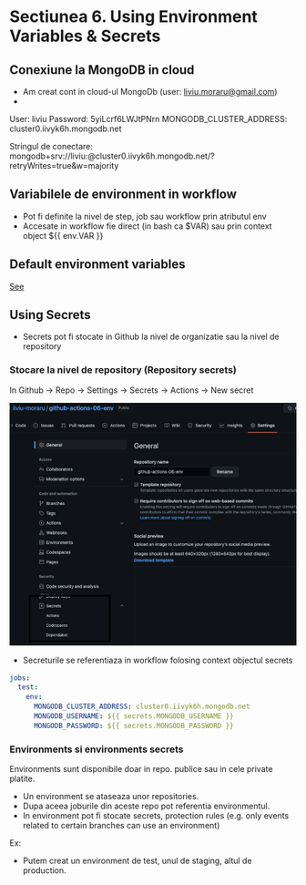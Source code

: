 # Sectiunea 6. Using Environment Variables & Secrets

## Conexiune la MongoDB in cloud

- Am creat cont in cloud-ul MongoDb (user: liviu.moraru@gmail.com)
- 
User: liviu
Password: 5yiLcrf6LWJtPNrn
MONGODB_CLUSTER_ADDRESS: cluster0.iivyk6h.mongodb.net

Stringul de conectare: mongodb+srv://liviu:<password>@cluster0.iivyk6h.mongodb.net/?retryWrites=true&w=majority

## Variabilele de environment in workflow

- Pot fi definite la nivel de step, job sau workflow prin atributul env
- Accesate in workflow fie direct (in bash ca $VAR) sau prin context object ${{ env.VAR }}

## Default environment variables

[See](https://docs.github.com/en/actions/learn-github-actions/environment-variables#default-environment-variables)

## Using Secrets

- Secrets pot fi stocate in Github la nivel de organizatie sau la nivel de repository

### Stocare la nivel de repository (Repository secrets)

In Github -> Repo -> Settings -> Secrets -> Actions -> New secret

![Secrets Menu](./doc/secrets.png)

- Secreturile se referentiaza in workflow folosing context objectul secrets

```yaml
jobs:
  test:
    env:
      MONGODB_CLUSTER_ADDRESS: cluster0.iivyk6h.mongodb.net
      MONGODB_USERNAME: ${{ secrets.MONGODB_USERNAME }}
      MONGODB_PASSWORD: ${{ secrets.MONGODB_PASSWORD }}

```

### Environments si environments secrets

Environments sunt disponibile doar in repo. publice sau in cele private platite.

- Un environment se ataseaza unor repositories.
- Dupa aceea joburile din aceste repo pot referentia environmentul.
- In environment pot fi stocate secrets, protection rules (e.g. only events related to certain branches can use an environment)

Ex:

- Putem creat un environment de test, unul de staging, altul de production.
